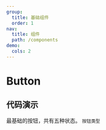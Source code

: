 ```yaml
---
group:
  title: 基础组件
  order: 1
nav:
  title: 组件
  path: /components
demo:
  cols: 2
---
```


# Button

## 代码演示

最基础的按钮，共有五种状态。
<code src="./demo/basic.tsx">按钮类型</code>
